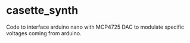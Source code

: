 # casette_synth
Code to interface arduino nano with MCP4725 DAC to modulate specific voltages coming from arduino. 
